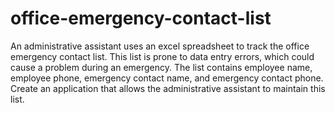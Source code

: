 # office-emergency-contact-list
An administrative assistant uses an excel spreadsheet to track the office emergency contact list.  This list is prone to data entry errors, which could cause a problem during an emergency.  The list contains employee name, employee phone, emergency contact name, and emergency contact phone.  Create an application that allows the administrative assistant to maintain this list.
